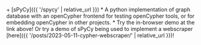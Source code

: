 <div class="project">
<div class="projectimg placeholder" markdown="block">
</div>
<div class="projectdesc" markdown="block">
+ [sPyCy]({{ '/spycy' | relative_url }})
   * A python implementation of graph database with an openCypher frontend for
     testing openCypher tools, or for embedding openCypher in other projects.
   * Try the in-browser demo at the link above! Or try a demo of sPyCy being
     used to implement a webscraper [here]({{ '/posts/2023-05-11-cypher-webscraper/' | relative_url }})!
</div>
